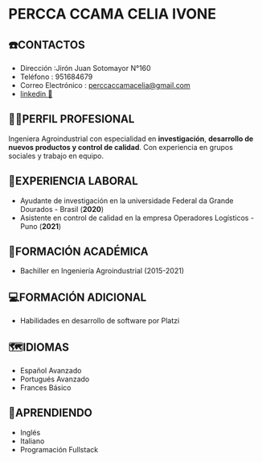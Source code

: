 # PERCCA CCAMA CELIA IVONE

## ☎️CONTACTOS
* Dirección :Jirón Juan Sotomayor N°160
* Teléfono : 951684679
* Correo Electrónico : perccaccamacelia@gmail.com
* [linkedin 💼](https://www.linkedin.com/in/celia-percca-ccama-a1362816a)

## 👩‍💼PERFIL PROFESIONAL
Ingeniera Agroindustrial con especialidad en **investigación**, **desarrollo de nuevos productos y control de calidad**. Con experiencia en grupos sociales y trabajo en equipo.

## 💬EXPERIENCIA LABORAL
- Ayudante de investigación en la universidade Federal da Grande Dourados - Brasil (**2020**) 
- Asistente en control de calidad en la empresa Operadores Logísticos - Puno (**2021**) 

## 📖FORMACIÓN ACADÉMICA
- Bachiller en Ingeniería Agroindustrial (2015-2021)

## 💻FORMACIÓN ADICIONAL
- Habilidades en desarrollo de software por Platzi

## 🗺️IDIOMAS
- Español Avanzado
- Portugués Avanzado
- Frances Básico
## 🌱APRENDIENDO
- Inglés
- Italiano
- Programación Fullstack
